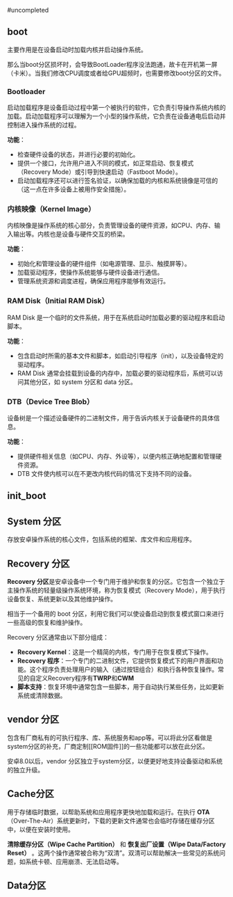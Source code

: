 #uncompleted

## boot

主要作用是在设备启动时加载内核并启动操作系统。

那么当boot分区损坏时，会导致BootLoader程序没法跑通，故卡在开机第一屏（卡米）。当我们修改CPU调度或者给GPU超频时，也需要修改boot分区的文件。

### Bootloader

启动加载程序是设备启动过程中第一个被执行的软件，它负责引导操作系统内核的加载。启动加载程序可以理解为一个小型的操作系统，它负责在设备通电后启动并控制进入操作系统的过程。

**功能**：

-   检查硬件设备的状态，并进行必要的初始化。
-   提供一个接口，允许用户进入不同的模式，如正常启动、恢复模式（Recovery Mode）或引导到快速启动（Fastboot Mode）。
-   启动加载程序还可以进行签名验证，以确保加载的内核和系统镜像是可信的（这一点在许多设备上被用作安全措施）。

### 内核映像（Kernel Image）

内核映像是操作系统的核心部分，负责管理设备的硬件资源，如CPU、内存、输入输出等。内核也是设备与硬件交互的桥梁。

**功能**：

-   初始化和管理设备的硬件组件（如电源管理、显示、触摸屏等）。
-   加载驱动程序，使操作系统能够与硬件设备进行通信。
-   管理系统资源和调度进程，确保应用程序能够有效运行。

### RAM Disk（Initial RAM Disk）

RAM Disk 是一个临时的文件系统，用于在系统启动时加载必要的驱动程序和启动脚本。

**功能**：

-   包含启动时所需的基本文件和脚本，如启动引导程序（init），以及设备特定的驱动程序。
-   RAM Disk 通常会挂载到设备的内存中，加载必要的驱动程序后，系统可以访问其他分区，如 system 分区和 data 分区。

### DTB（Device Tree Blob）

设备树是一个描述设备硬件的二进制文件，用于告诉内核关于设备硬件的具体信息。

**功能**：

-   提供硬件相关信息（如CPU、内存、外设等），以便内核正确地配置和管理硬件资源。
-   DTB 文件使内核可以在不更改内核代码的情况下支持不同的设备。

## init_boot

## System 分区

存放安卓操作系统的核心文件，包括系统的框架、库文件和应用程序。

## Recovery 分区

**Recovery 分区**是安卓设备中一个专门用于维护和恢复的分区。它包含一个独立于主操作系统的轻量级操作系统环境，称为恢复模式（Recovery Mode），用于执行设备恢复、系统更新以及其他维护操作。

相当于一个备用的 boot 分区，利用它我们可以使设备启动到恢复模式窗口来进行一些高级的恢复和维护操作。

Recovery 分区通常由以下部分组成：

-   **Recovery Kernel**：这是一个精简的内核，专门用于在恢复模式下操作。
-   **Recovery 程序**：一个专门的二进制文件，它提供恢复模式下的用户界面和功能。这个程序负责处理用户的输入（通过按钮组合）和执行各种恢复操作。常见的自定义Recovery程序有**TWRP**和**CWM**
-   **脚本支持**：恢复环境中通常包含一些脚本，用于自动执行某些任务，比如更新系统或清除数据。

## vendor 分区

包含有厂商私有的可执行程序、库、系统服务和app等。可以将此分区看做是system分区的补充，厂商定制[[ROM固件]]的一些功能都可以放在此分区。

安卓8.0以后，vendor 分区独立于system分区，以便更好地支持设备驱动和系统的独立升级。

## Cache分区

用于存储临时数据，以帮助系统和应用程序更快地加载和运行。在执行 **OTA**（Over-The-Air）系统更新时，下载的更新文件通常也会临时存储在缓存分区中，以便在安装时使用。

**清除缓存分区（Wipe Cache Partition）** 和 **恢复出厂设置（Wipe Data/Factory Reset）** 。这两个操作通常被合称为“双清”。双清可以帮助解决一些常见的系统问题，如系统卡顿、应用崩溃、无法启动等。

## Data分区
